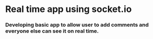 # Real time app using socket.io
### Developing basic app to allow user to add comments and everyone else can see it on real time. 
